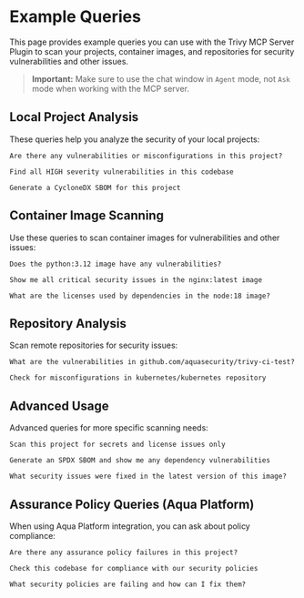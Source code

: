 # Example Queries

This page provides example queries you can use with the Trivy MCP Server Plugin to scan your projects, container images, and repositories for security vulnerabilities and other issues.

> **Important:** Make sure to use the chat window in `Agent` mode, not `Ask` mode when working with the MCP server.

## Local Project Analysis

These queries help you analyze the security of your local projects:

```
Are there any vulnerabilities or misconfigurations in this project?
```

```
Find all HIGH severity vulnerabilities in this codebase
```

```
Generate a CycloneDX SBOM for this project
```

## Container Image Scanning

Use these queries to scan container images for vulnerabilities and other issues:

```
Does the python:3.12 image have any vulnerabilities?
```

```
Show me all critical security issues in the nginx:latest image
```

```
What are the licenses used by dependencies in the node:18 image?
```

## Repository Analysis

Scan remote repositories for security issues:

```
What are the vulnerabilities in github.com/aquasecurity/trivy-ci-test?
```

```
Check for misconfigurations in kubernetes/kubernetes repository
```

## Advanced Usage

Advanced queries for more specific scanning needs:

```
Scan this project for secrets and license issues only
```

```
Generate an SPDX SBOM and show me any dependency vulnerabilities
```

```
What security issues were fixed in the latest version of this image?
```

## Assurance Policy Queries (Aqua Platform)

When using Aqua Platform integration, you can ask about policy compliance:

```
Are there any assurance policy failures in this project?
```

```
Check this codebase for compliance with our security policies
```

```
What security policies are failing and how can I fix them?
```
